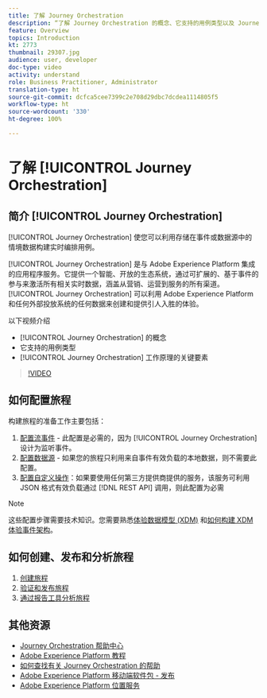 ```yaml
---
title: 了解 Journey Orchestration
description: “了解 Journey Orchestration 的概念、它支持的用例类型以及 Journey Orchestration 工作方式的关键元素。”
feature: Overview
topics: Introduction
kt: 2773
thumbnail: 29307.jpg
audience: user, developer
doc-type: video
activity: understand
role: Business Practitioner, Administrator
translation-type: ht
source-git-commit: dcfca5cee7399c2e708d29dbc7dcdea1114805f5
workflow-type: ht
source-wordcount: '330'
ht-degree: 100%

---
```



# 了解 [!UICONTROL Journey Orchestration]

## 简介 [!UICONTROL Journey Orchestration]

[!UICONTROL Journey Orchestration] 使您可以利用存储在事件或数据源中的情境数据构建实时编排用例。

[!UICONTROL Journey Orchestration] 是与 Adobe Experience Platform 集成的应用程序服务。它提供一个智能、开放的生态系统，通过可扩展的、基于事件的参与来激活所有相关实时数据，涵盖从营销、运营到服务的所有渠道。[!UICONTROL Journey Orchestration] 可以利用 Adobe Experience Platform 和任何外部投放系统的任何数据来创建和提供引人入胜的体验。

以下视频介绍

* [!UICONTROL Journey Orchestration] 的概念
* 它支持的用例类型
* [!UICONTROL Journey Orchestration] 工作原理的关键要素

>[!VIDEO](https://video.tv.adobe.com/v/29307?quality=12)

## 如何配置旅程

构建旅程的准备工作主要包括：

1. [配置流事件](/help/configuring-journey-orchestration/configure-streaming-events.md) - 此配置是必需的，因为 [!UICONTROL Journey Orchestration] 设计为监听事件。
1. [配置数据源](/help/configuring-journey-orchestration/configure-data-sources.md) - 如果您的旅程只利用来自事件有效负载的本地数据，则不需要此配置。
1. [配置自定义操作](/help/configuring-journey-orchestration/configure-actions.md)：如果要使用任何第三方提供商提供的服务，该服务可利用 JSON 格式有效负载通过 [!DNL REST API] 调用，则此配置为必需

>[!NOTE]
>
>这些配置步骤需要技术知识。您需要熟悉[体验数据模型 (XDM)](https://docs.adobe.com/content/help/zh-Hans/platform-learn/tutorials/schemas/understanding-the-xdm-system-and-experience-data-model.html) 和[如何构建 XDM 体验事件架构](https://docs.adobe.com/content/help/zh-Hans/platform-learn/tutorials/schemas/create-your-first-schema-with-out-of-the-box-components.html)。

## 如何创建、发布和分析旅程

1. [创建旅程](/help/building-a-journey/creating-a-journey.md)
1. [验证和发布旅程](/help/validate-and-publish-a-journey.md)
1. [通过报告工具分析旅程](/help/analyze-a-journey-via-reporting-tools.md)

## 其他资源

* [Journey Orchestration 帮助中心](https://docs.adobe.com/content/help/zh-Hans/journeys/using/journey-orchestration-home.html)
* [Adobe Experience Platform 教程](https://docs.adobe.com/content/help/zh-Hans/platform-learn/tutorials/overview.html)
* [如何查找有关 Journey Orchestration 的帮助](/help/understanding-journey-orchestration.md)
* [Adobe Experience Platform 移动端软件包 - 发布](https://docs.adobe.com/content/help/zh-Hans/core-services-learn/tutorials/launch-mobile/understanding-the-mobile-sdks.html)
* [Adobe Experience Platform 位置服务](https://docs.adobe.com/content/help/zh-Hans/places/using/home.html)

